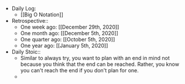 - Daily Log:
    - [[Big O Notation]]
- Retrospective::
    - One week ago: [[December 29th, 2020]]
    - One month ago: [[December 5th, 2020]]
    - One quarter ago: [[October 5th, 2020]]
    - One year ago: [[January 5th, 2020]]
- Daily Stoic::
    - Similar to always try, you want to plan with an end in mind not because you think that the end can be reached. Rather, you know you can't reach the end if you don't plan for one.
    -
